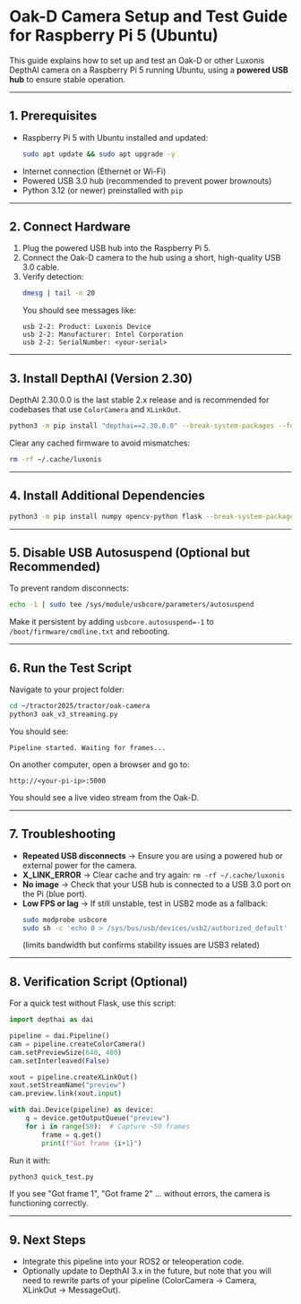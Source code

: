 # Oak-D Camera Setup and Test Guide for Raspberry Pi 5 (Ubuntu)

This guide explains how to set up and test an Oak-D or other Luxonis DepthAI camera on a Raspberry Pi 5 running Ubuntu, using a **powered USB hub** to ensure stable operation.

---

## 1. Prerequisites

- Raspberry Pi 5 with Ubuntu installed and updated:
  ```bash
  sudo apt update && sudo apt upgrade -y
  ```
- Internet connection (Ethernet or Wi-Fi)
- Powered USB 3.0 hub (recommended to prevent power brownouts)
- Python 3.12 (or newer) preinstalled with `pip`

---

## 2. Connect Hardware

1. Plug the powered USB hub into the Raspberry Pi 5.
2. Connect the Oak-D camera to the hub using a short, high-quality USB 3.0 cable.
3. Verify detection:
   ```bash
   dmesg | tail -n 20
   ```
   You should see messages like:
   ```
   usb 2-2: Product: Luxonis Device
   usb 2-2: Manufacturer: Intel Corporation
   usb 2-2: SerialNumber: <your-serial>
   ```

---

## 3. Install DepthAI (Version 2.30)

DepthAI 2.30.0.0 is the last stable 2.x release and is recommended for codebases that use `ColorCamera` and `XLinkOut`.

```bash
python3 -m pip install "depthai==2.30.0.0" --break-system-packages --force-reinstall
```

Clear any cached firmware to avoid mismatches:

```bash
rm -rf ~/.cache/luxonis
```

---

## 4. Install Additional Dependencies

```bash
python3 -m pip install numpy opencv-python flask --break-system-packages
```

---

## 5. Disable USB Autosuspend (Optional but Recommended)

To prevent random disconnects:

```bash
echo -1 | sudo tee /sys/module/usbcore/parameters/autosuspend
```

Make it persistent by adding `usbcore.autosuspend=-1` to `/boot/firmware/cmdline.txt` and rebooting.

---

## 6. Run the Test Script

Navigate to your project folder:

```bash
cd ~/tractor2025/tractor/oak-camera
python3 oak_v3_streaming.py
```

You should see:
```
Pipeline started. Waiting for frames...
```

On another computer, open a browser and go to:

```
http://<your-pi-ip>:5000
```

You should see a live video stream from the Oak-D.

---

## 7. Troubleshooting

- **Repeated USB disconnects** → Ensure you are using a powered hub or external power for the camera.
- **X_LINK_ERROR** → Clear cache and try again: `rm -rf ~/.cache/luxonis`
- **No image** → Check that your USB hub is connected to a USB 3.0 port on the Pi (blue port).
- **Low FPS or lag** → If still unstable, test in USB2 mode as a fallback:
  ```bash
  sudo modprobe usbcore
  sudo sh -c 'echo 0 > /sys/bus/usb/devices/usb2/authorized_default'
  ```
  (limits bandwidth but confirms stability issues are USB3 related)

---

## 8. Verification Script (Optional)

For a quick test without Flask, use this script:

```python
import depthai as dai

pipeline = dai.Pipeline()
cam = pipeline.createColorCamera()
cam.setPreviewSize(640, 480)
cam.setInterleaved(False)

xout = pipeline.createXLinkOut()
xout.setStreamName("preview")
cam.preview.link(xout.input)

with dai.Device(pipeline) as device:
    q = device.getOutputQueue("preview")
    for i in range(50):  # Capture ~50 frames
        frame = q.get()
        print(f"Got frame {i+1}")
```

Run it with:

```bash
python3 quick_test.py
```

If you see "Got frame 1", "Got frame 2" ... without errors, the camera is functioning correctly.

---

## 9. Next Steps

- Integrate this pipeline into your ROS2 or teleoperation code.
- Optionally update to DepthAI 3.x in the future, but note that you will need to rewrite parts of your pipeline (ColorCamera → Camera, XLinkOut → MessageOut).


